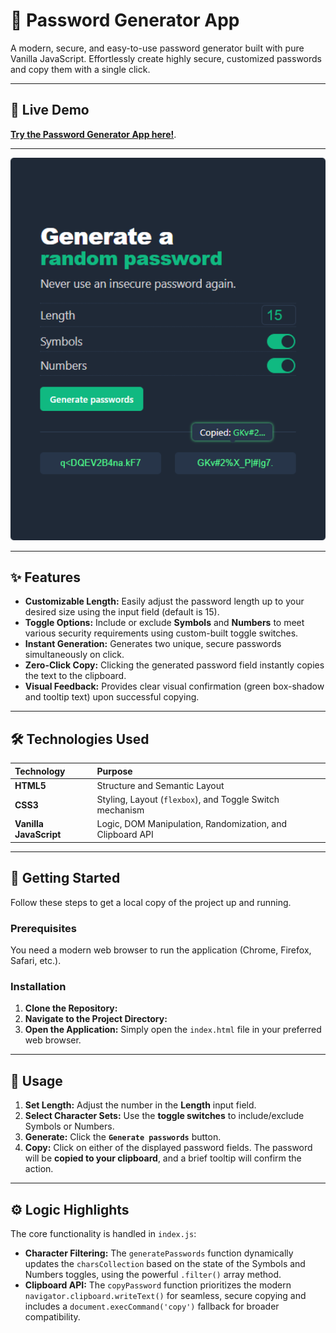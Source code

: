 # 🔐 Password Generator App

A modern, secure, and easy-to-use password generator built with pure Vanilla JavaScript.
Effortlessly create highly secure, customized passwords and copy them with a single click.

---

## 🔗 Live Demo

[**Try the Password Generator App here!**](https://password-generator-golden.netlify.app/).

---

<img src="assets/screenshot.png" alt="Screenshot of the Password Generator App UI" width="700"/>

---

## ✨ Features

- **Customizable Length:** Easily adjust the password length up to your desired size using the input field (default is 15).
- **Toggle Options:** Include or exclude **Symbols** and **Numbers** to meet various security requirements using custom-built toggle switches.
- **Instant Generation:** Generates two unique, secure passwords simultaneously on click.
- **Zero-Click Copy:** Clicking the generated password field instantly copies the text to the clipboard.
- **Visual Feedback:** Provides clear visual confirmation (green box-shadow and tooltip text) upon successful copying.

---

## 🛠️ Technologies Used

| Technology             | Purpose                                                   |
| :--------------------- | :-------------------------------------------------------- |
| **HTML5**              | Structure and Semantic Layout                             |
| **CSS3**               | Styling, Layout (`flexbox`), and Toggle Switch mechanism  |
| **Vanilla JavaScript** | Logic, DOM Manipulation, Randomization, and Clipboard API |

---

## 🚀 Getting Started

Follow these steps to get a local copy of the project up and running.

### Prerequisites

You need a modern web browser to run the application (Chrome, Firefox, Safari, etc.).

### Installation

1.  **Clone the Repository:**
2.  **Navigate to the Project Directory:**
3.  **Open the Application:**
    Simply open the `index.html` file in your preferred web browser.

---

## 📝 Usage

1.  **Set Length:** Adjust the number in the **Length** input field.
2.  **Select Character Sets:** Use the **toggle switches** to include/exclude Symbols or Numbers.
3.  **Generate:** Click the **`Generate passwords`** button.
4.  **Copy:** Click on either of the displayed password fields. The password will be **copied to your clipboard**, and a brief tooltip will confirm the action.

---

## ⚙️ Logic Highlights

The core functionality is handled in `index.js`:

- **Character Filtering:** The `generatePasswords` function dynamically updates the `charsCollection` based on the state of the Symbols and Numbers toggles, using the powerful `.filter()` array method.
- **Clipboard API:** The `copyPassword` function prioritizes the modern `navigator.clipboard.writeText()` for seamless, secure copying and includes a `document.execCommand('copy')` fallback for broader compatibility.
